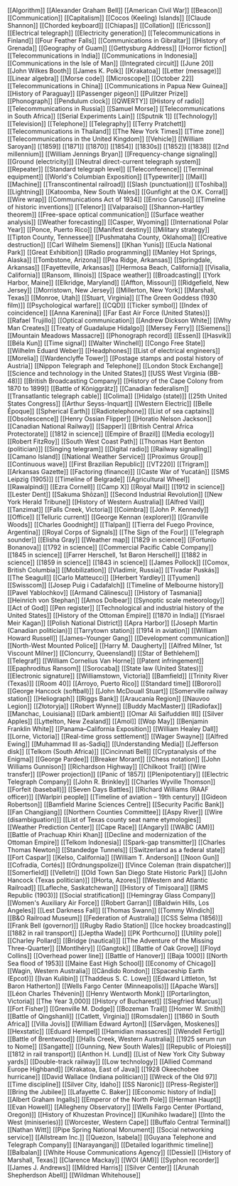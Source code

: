 [[Algorithm]]
[[Alexander Graham Bell]]
[[American Civil War]]
[[Beacon]]
[[Communication]]
[[Capitalism]]
[[Cocos (Keeling) Islands]]
[[Claude Shannon]]
[[Chorded keyboard]]
[[Chiapas]]
[[Collation]]
[[Ericsson]]
[[Electrical telegraph]]
[[Electricity generation]]
[[Telecommunications in Finland]]
[[Four Feather Falls]]
[[Communications in Gibraltar]]
[[History of Grenada]]
[[Geography of Guam]]
[[Gettysburg Address]]
[[Horror fiction]]
[[Telecommunications in India]]
[[Communications in Indonesia]]
[[Communications in the Isle of Man]]
[[Integrated circuit]]
[[June 20]]
[[John Wilkes Booth]]
[[James K. Polk]]
[[Krakatoa]]
[[Letter (message)]]
[[Linear algebra]]
[[Morse code]]
[[Microscope]]
[[October 22]]
[[Telecommunications in China]]
[[Communications in Papua New Guinea]]
[[History of Paraguay]]
[[Passenger pigeon]]
[[Pulitzer Prize]]
[[Phonograph]]
[[Pendulum clock]]
[[QWERTY]]
[[History of radio]]
[[Telecommunications in Russia]]
[[Samuel Morse]]
[[Telecommunications in South Africa]]
[[Serial Experiments Lain]]
[[Sputnik 1]]
[[Technology]]
[[Television]]
[[Telephone]]
[[Telegraphy]]
[[Terry Pratchett]]
[[Telecommunications in Thailand]]
[[The New York Times]]
[[Time zone]]
[[Telecommunications in the United Kingdom]]
[[Vehicle]]
[[William Saroyan]]
[[1859]]
[[1871]]
[[1870]]
[[1854]]
[[1830s]]
[[1852]]
[[1838]]
[[2nd millennium]]
[[William Jennings Bryan]]
[[Frequency-change signaling]]
[[Ground (electricity)]]
[[Neutral direct-current telegraph system]]
[[Repeater]]
[[Standard telegraph level]]
[[Teleconference]]
[[Terminal equipment]]
[[World's Columbian Exposition]]
[[Typewriter]]
[[Mail]]
[[Machine]]
[[Transcontinental railroad]]
[[Slash (punctuation)]]
[[Toshiba]]
[[Lightning]]
[[Katoomba, New South Wales]]
[[Gunfight at the O.K. Corral]]
[[Wire wrap]]
[[Communications Act of 1934]]
[[Enrico Caruso]]
[[Timeline of historic inventions]]
[[Telenor]]
[[Valparaíso]]
[[Shannon–Hartley theorem]]
[[Free-space optical communication]]
[[Surface weather analysis]]
[[Weather forecasting]]
[[Casper, Wyoming]]
[[International Polar Year]]
[[Ponce, Puerto Rico]]
[[Manifest destiny]]
[[Military strategy]]
[[Tipton County, Tennessee]]
[[Pushmataha County, Oklahoma]]
[[Creative destruction]]
[[Carl Wilhelm Siemens]]
[[Khan Yunis]]
[[Eucla National Park]]
[[Great Exhibition]]
[[Radio programming]]
[[Manley Hot Springs, Alaska]]
[[Tombstone, Arizona]]
[[Pea Ridge, Arkansas]]
[[Springdale, Arkansas]]
[[Fayetteville, Arkansas]]
[[Hermosa Beach, California]]
[[Visalia, California]]
[[Ransom, Illinois]]
[[Space weather]]
[[Broadcasting]]
[[York Harbor, Maine]]
[[Elkridge, Maryland]]
[[Affton, Missouri]]
[[Ridgefield, New Jersey]]
[[Morristown, New Jersey]]
[[Millerton, New York]]
[[Marshall, Texas]]
[[Monroe, Utah]]
[[Stuart, Virginia]]
[[The Green Goddess (1930 film)]]
[[Psychological warfare]]
[[CQD]]
[[Ticker symbol]]
[[Index of coincidence]]
[[Anna Karenina]]
[[Far East Air Force (United States)]]
[[Rafael Trujillo]]
[[Optical communication]]
[[Andrew Dickson White]]
[[Why Man Creates]]
[[Treaty of Guadalupe Hidalgo]]
[[Mersey Ferry]]
[[Siemens]]
[[Mountain Meadows Massacre]]
[[Phonograph record]]
[[Essen]]
[[Hasvik]]
[[Béla Kun]]
[[Time signal]]
[[Walter Winchell]]
[[Congo Free State]]
[[Wilhelm Eduard Weber]]
[[Headphones]]
[[List of electrical engineers]]
[[Morelia]]
[[Wardenclyffe Tower]]
[[Postage stamps and postal history of Austria]]
[[Nippon Telegraph and Telephone]]
[[London Stock Exchange]]
[[Science and technology in the United States]]
[[USS West Virginia (BB-48)]]
[[British Broadcasting Company]]
[[History of the Cape Colony from 1870 to 1899]]
[[Battle of Königgrätz]]
[[Canadian federalism]]
[[Transatlantic telegraph cable]]
[[Colima]]
[[Hidalgo (state)]]
[[25th United States Congress]]
[[Arthur Seyss-Inquart]]
[[Western Electric]]
[[Belle Époque]]
[[Spherical Earth]]
[[Radiotelephone]]
[[List of sea captains]]
[[Obsolescence]]
[[Henry Ossian Flipper]]
[[Horatio Nelson Jackson]]
[[Canadian National Railway]]
[[Sapper]]
[[British Central Africa Protectorate]]
[[1812 in science]]
[[Empire of Brazil]]
[[Media ecology]]
[[Robert FitzRoy]]
[[South West Coast Path]]
[[Thomas Hart Benton (politician)]]
[[Singing telegram]]
[[Digital radio]]
[[Railway signalling]]
[[Camano Island]]
[[National Weather Service]]
[[Proximus Group]]
[[Continuous wave]]
[[First Brazilian Republic]]
[[VT220]]
[[Trigram]]
[[Arkansas Gazette]]
[[Factoring (finance)]]
[[Caste War of Yucatán]]
[[SMS Leipzig (1905)]]
[[Timeline of Belgrade]]
[[Agricultural Wheel]]
[[Rawalpindi]]
[[Ezra Cornell]]
[[Camp X]]
[[Royal Mail]]
[[1912 in science]]
[[Lester Dent]]
[[Sakuma Shōzan]]
[[Second Industrial Revolution]]
[[New York Herald Tribune]]
[[History of Western Australia]]
[[Alfred Vail]]
[[Tanzimat]]
[[Falls Creek, Victoria]]
[[Coimbra]]
[[John P. Kennedy]]
[[Office]]
[[Telluric current]]
[[George Kennan (explorer)]]
[[Granville Woods]]
[[Charles Goodnight]]
[[Tlalpan]]
[[Tierra del Fuego Province, Argentina]]
[[Royal Corps of Signals]]
[[The Sign of the Four]]
[[Telegraph sounder]]
[[Elisha Gray]]
[[Weather map]]
[[1829 in science]]
[[Fortunio Bonanova]]
[[1792 in science]]
[[Commercial Pacific Cable Company]]
[[1845 in science]]
[[Farrer Herschell, 1st Baron Herschell]]
[[1882 in science]]
[[1859 in science]]
[[1843 in science]]
[[James Pollock]]
[[Comox, British Columbia]]
[[Mobilization]]
[[Vladimir, Russia]]
[[Tivadar Puskás]]
[[The Seagull]]
[[Carlo Matteucci]]
[[Herbert Yardley]]
[[Tyumen]]
[[Swisscom]]
[[Josep Puig i Cadafalch]]
[[Timeline of Melbourne history]]
[[Pavel Yablochkov]]
[[Armand Călinescu]]
[[History of Tasmania]]
[[Heinrich von Stephan]]
[[Amos Dolbear]]
[[Synoptic scale meteorology]]
[[Act of God]]
[[Pen register]]
[[Technological and industrial history of the United States]]
[[History of the Ottoman Empire]]
[[1870 in India]]
[[Yisrael Meir Kagan]]
[[Polish National District]]
[[Apra Harbor]]
[[Joseph Martin (Canadian politician)]]
[[Tarrytown station]]
[[1914 in aviation]]
[[William Howard Russell]]
[[James–Younger Gang]]
[[Development communication]]
[[North-West Mounted Police]]
[[Harry M. Daugherty]]
[[Alfred Milner, 1st Viscount Milner]]
[[Cloncurry, Queensland]]
[[Star of Bethlehem]]
[[Telegraf]]
[[William Cornelius Van Horne]]
[[Patent infringement]]
[[Epaphroditus Ransom]]
[[Sorocaba]]
[[State law (United States)]]
[[Electronic signature]]
[[Williamstown, Victoria]]
[[Bamfield]]
[[Trinity River (Texas)]]
[[Room 40]]
[[Arroyo, Puerto Rico]]
[[Standard time]]
[[Bororo]]
[[George Hancock (softball)]]
[[John McDouall Stuart]]
[[Somerville railway station]]
[[Heliograph]]
[[Riggs Bank]]
[[Araucanía Region]]
[[Nauvoo Legion]]
[[Złotoryja]]
[[Robert Wynne]]
[[Buddy MacMaster]]
[[Radiofax]]
[[Manchac, Louisiana]]
[[Dark ambient]]
[[Omar Ali Saifuddien III]]
[[Silver Apples]]
[[Lyttelton, New Zealand]]
[[Amol]]
[[Wop May]]
[[Benjamin Franklin White]]
[[Panama–California Exposition]]
[[William Healey Dall]]
[[Lorne, Victoria]]
[[Real-time gross settlement]]
[[Wager Swayne]]
[[Alfred Ewing]]
[[Muhammad III as-Sadiq]]
[[Understanding Media]]
[[Jefferson disk]]
[[Telkom (South Africa)]]
[[Cincinnati Bell]]
[[Cryptanalysis of the Enigma]]
[[George Pardee]]
[[Breaker Morant]]
[[Chess notation]]
[[John Williams Gunnison]]
[[Richardson Highway]]
[[Chilkoot Trail]]
[[Wire transfer]]
[[Power projection]]
[[Panic of 1857]]
[[Plenipotentiary]]
[[Electric Telegraph Company]]
[[John R. Brinkley]]
[[Charles Wyville Thomson]]
[[Forfeit (baseball)]]
[[Seven Days Battles]]
[[Richard Williams (RAAF officer)]]
[[Warlpiri people]]
[[Timeline of aviation – 19th century]]
[[Gideon Robertson]]
[[Bamfield Marine Sciences Centre]]
[[Security Pacific Bank]]
[[Fan Changjiang]]
[[Northern Counties Committee]]
[[Aspy River]]
[[Wire (disambiguation)]]
[[List of Texas county seat name etymologies]]
[[Weather Prediction Center]]
[[Cape Race]]
[[Angary]]
[[WABC (AM)]]
[[Battle of Prachuap Khiri Khan]]
[[Decline and modernization of the Ottoman Empire]]
[[Telkom Indonesia]]
[[Spark-gap transmitter]]
[[Charles Thomas Newton]]
[[Standedge Tunnels]]
[[Switzerland as a federal state]]
[[Fort Caspar]]
[[Kelso, California]]
[[William T. Anderson]]
[[Noon Gun]]
[[Cofradía, Cortés]]
[[Ordnungspolizei]]
[[Vince Coleman (train dispatcher)]]
[[Somerfield]]
[[Velletri]]
[[Old Town San Diego State Historic Park]]
[[John Hancock (Texas politician)]]
[[Horta, Azores]]
[[Western and Atlantic Railroad]]
[[Lafleche, Saskatchewan]]
[[History of Timișoara]]
[[RMS Republic (1903)]]
[[Social stratification]]
[[Hemingray Glass Company]]
[[Women's Auxiliary Air Force]]
[[Robert Garran]]
[[Baldwin Hills, Los Angeles]]
[[Lest Darkness Fall]]
[[Thomas Swann]]
[[Tommy Windich]]
[[B&O Railroad Museum]]
[[Federation of Australia]]
[[CSS Selma (1856)]]
[[Frank Bell (governor)]]
[[Rugby Radio Station]]
[[Ice hockey broadcasting]]
[[1882 in rail transport]]
[[Jeptha Wade]]
[[PK Porthcurno]]
[[Utility pole]]
[[Charley Pollard]]
[[Bridge (nautical)]]
[[The Adventure of the Missing Three-Quarter]]
[[Montlhéry]]
[[Gangtok]]
[[Battle of Oak Grove]]
[[Floyd Collins]]
[[Overhead power line]]
[[Battle of Hanover]]
[[Baja 1000]]
[[North Sea flood of 1953]]
[[Maine East High School]]
[[Economy of Chicago]]
[[Wagin, Western Australia]]
[[Cândido Rondon]]
[[Spaceship Earth (Epcot)]]
[[Ivan Kulibin]]
[[Thaddeus S. C. Lowe]]
[[Edward Littleton, 1st Baron Hatherton]]
[[Wells Fargo Center (Minneapolis)]]
[[Apache Wars]]
[[Léon Charles Thévenin]]
[[Henry Wentworth Monk]]
[[Portarlington, Victoria]]
[[The Year 3,000]]
[[History of Bucharest]]
[[Siegfried Marcus]]
[[Fort Fisher]]
[[Grenville M. Dodge]]
[[Bozeman Trail]]
[[Homer W. Smith]]
[[Battle of Qingshanli]]
[[Catlett, Virginia]]
[[Romsdalen]]
[[1860 in South Africa]]
[[Villa Jovis]]
[[William Edward Ayrton]]
[[Sørvågen, Moskenes]]
[[Hexstatic]]
[[Eduard Hempel]]
[[Hamidian massacres]]
[[Wendell Fertig]]
[[Battle of Brentwood]]
[[Halls Creek, Western Australia]]
[[1925 serum run to Nome]]
[[Sangatte]]
[[Gunning, New South Wales]]
[[Republic of Ploiești]]
[[1812 in rail transport]]
[[Anthon H. Lund]]
[[List of New York City Subway yards]]
[[Double-track railway]]
[[Low technology]]
[[Allied Command Europe Highband]]
[[Krakatoa, East of Java]]
[[1928 Okeechobee hurricane]]
[[David Wallace (Indiana politician)]]
[[Wreck of the Old 97]]
[[Time discipline]]
[[Silver City, Idaho]]
[[SS Naronic]]
[[Press-Register]]
[[Bring the Jubilee]]
[[Lafayette C. Baker]]
[[Economic history of India]]
[[Albert Graham Ingalls]]
[[Emperor of the North Pole]]
[[Herman Haupt]]
[[Evan Howell]]
[[Allegheny Observatory]]
[[Wells Fargo Center (Portland, Oregon)]]
[[History of Khuzestan Province]]
[[Kunihiko Iwadare]]
[[Into the West (miniseries)]]
[[Worcester, Western Cape]]
[[Buffalo Central Terminal]]
[[Nathan Witt]]
[[Pipe Spring National Monument]]
[[Social networking service]]
[[Allstream Inc.]]
[[Quezon, Isabela]]
[[Guyana Telephone and Telegraph Company]]
[[Narayanganj]]
[[Detailed logarithmic timeline]]
[[Balbalan]]
[[White House Communications Agency]]
[[Dessie]]
[[History of Marshall, Texas]]
[[Clarence Mackay]]
[[WOI (AM)]]
[[Syphon recorder]]
[[James J. Andrews]]
[[Mildred Harris]]
[[Silver Center]]
[[Arunah Shepherdson Abell]]
[[Wildman Whitehouse]]
